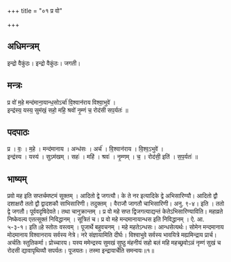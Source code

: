 +++
title = "०१ प्र वो"

+++
## अधिमन्त्रम्
इन्द्रो वैकुंठः। इन्द्रो वैकुंठः। जगती।

## मन्त्रः
प्र वो॑ म॒हे मन्द॑माना॒यान्ध॒सोऽर्चा॑ वि॒श्वान॑राय विश्वा॒भुवे॑ ।  
इन्द्र॑स्य॒ यस्य॒ सुम॑खं॒ सहो॒ महि॒ श्रवो॑ नृ॒म्णं च॒ रोद॑सी सप॒र्यतः॑ ॥

## पदपाठः
प्र । वः॒ । म॒हे । मन्द॑मानाय । अन्ध॑सः । अर्च॑ । वि॒श्वान॑राय । वि॒श्व॒ऽभुवे॑ ।  
इन्द्र॑स्य । यस्य॑ । सुऽम॑खम् । सहः॑ । महि॑ । श्रवः॑ । नृ॒म्णम् । च॒ । रोद॑सी॒ इति॑ । स॒प॒र्यतः॑ ॥

## भाष्यम्
प्रवो मह इति सप्तर्चमष्टमं सूक्तम् । आदितो द्वे जगत्यौ। के ते नर इत्यादिके द्वे अभिसारिण्यौ। आदितो द्वौ दशाक्षरौ ततो द्वौ द्वादशकौ साभिसारिणी। तदुक्तम् । वैराजौ जागतौ चाभिसारिणी। अनु. ९-४। इति । ततो द्वे जगतौ। पूर्ववदृषिदेवते। तथा चानुक्रान्तम् । प्र वो महे सप्त द्विजगत्याद्यन्तं केतेऽभिसारिण्याविति। महाव्रते निष्केवल्य एतत्सूक्तं निविद्धानम् । सूत्रितं च। प्र वो महे मन्दमानायान्धस इति निविद्धानम् । ऐ. आ. ५-३-१। इति॥हे स्तोतः वस्त्वम् । पूजार्थे बहुवचनम् । महे महतेऽन्धसः। आन्धसेत्यर्थः। सोमेन मन्दमानाय मोदमानाय विश्वानराय सर्वस्य नेत्रे। नरे संज्ञायामिति दीर्घः। विश्वाभुवे सर्वस्य भावयित्रे मह्यमिन्द्राय प्रार्च। अर्चतिः स्तुतिकर्मा। प्रोच्चारय। यस्य ममेन्द्रस्य सुमखं सुष्ठु मंहनीयं सहो बलं महि महच्छ्रवोऽन्नं नृम्णं सुखं च रोदसी द्यावापृथिव्यौ सपर्यतः। पूजयतः। तस्मा इन्द्रायार्चेति समन्वयः॥१॥